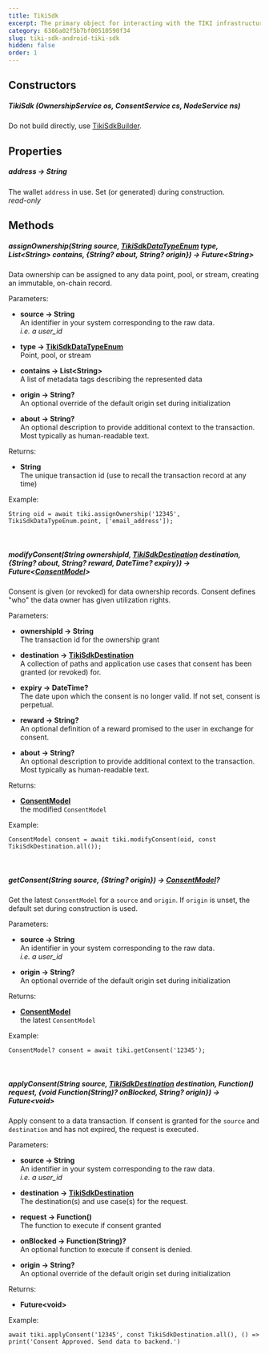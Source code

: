 ```yaml
---
title: TikiSdk
excerpt: The primary object for interacting with the TIKI infrastructure. Use `TikiSdk` to assign ownership, modify, and apply consent.
category: 6386a02f5b7bf00510590f34
slug: tiki-sdk-android-tiki-sdk
hidden: false
order: 1
---
```


## Constructors

##### TikiSdk (OwnershipService os, ConsentService cs, NodeService ns)  
Do not build directly, use [TikiSdkBuilder](tiki-sdk-dart-tiki-sdk-builder).

## Properties

##### address &#8594; String
The wallet `address` in use. Set (or generated) during construction.  
_read-only_

## Methods

##### assignOwnership(String source, [TikiSdkDataTypeEnum](tiki-sdk-dart-tiki-sdk-data-type-enum) type, List&lt;String> contains, {String? about, String? origin}) &#8594; Future&lt;String>  
Data ownership can be assigned to any data point, pool, or stream, creating an immutable, on-chain record.  

Parameters:
- **source &#8594; String**  
An identifier in your system corresponding to the raw data.  
_i.e. a user_id_


- **type &#8594; [TikiSdkDataTypeEnum](tiki-sdk-dart-tiki-sdk-data-type-enum)**  
Point, pool, or stream


- **contains &#8594; List&lt;String>**  
A list of metadata tags describing the represented data


- **origin &#8594; String?**  
An optional override of the default origin set during initialization


- **about &#8594; String?**  
An optional description to provide additional context to the transaction. Most typically as human-readable text.

Returns:
- **String**  
The unique transaction id (use to recall the transaction record at any time)

Example:

```
String oid = await tiki.assignOwnership('12345', TikiSdkDataTypeEnum.point, ['email_address']);
```

&nbsp;

##### modifyConsent(String ownershipId, [TikiSdkDestination](tiki-sdk-dart-tiki-sdk-destination) destination, {String? about, String? reward, DateTime? expiry}) &#8594; Future&lt;[ConsentModel](tiki-sdk-dart-consent-model)>  
Consent is given (or revoked) for data ownership records. Consent defines "who" the data owner has given utilization rights.

Parameters:
- **ownershipId &#8594; String**  
The transaction id for the ownership grant


- **destination &#8594; [TikiSdkDestination](tiki-sdk-dart-tiki-sdk-destination)**  
A collection of paths and application use cases that consent has been granted (or revoked) for.


- **expiry &#8594; DateTime?**  
The date upon which the consent is no longer valid. If not set, consent is perpetual.


- **reward &#8594; String?**  
An optional definition of a reward promised to the user in exchange for consent.


- **about &#8594; String?**  
An optional description to provide additional context to the transaction. Most typically as human-readable text.

Returns:
- **[ConsentModel](tiki-sdk-dart-consent-model)**  
the modified `ConsentModel`

Example:
```
ConsentModel consent = await tiki.modifyConsent(oid, const TikiSdkDestination.all());
```

&nbsp;

##### getConsent(String source, {String? origin}) &#8594; [ConsentModel](tiki-sdk-dart-consent-model)?  
Get the latest `ConsentModel` for a `source` and `origin`. If `origin` is unset, the default set during construction is used.

Parameters:
- **source &#8594; String**  
  An identifier in your system corresponding to the raw data.  
  _i.e. a user_id_


- **origin &#8594; String?**  
An optional override of the default origin set during initialization

Returns:
- **[ConsentModel](tiki-sdk-dart-consent-model)**  
  the latest `ConsentModel` 

Example:
```
ConsentModel? consent = await tiki.getConsent('12345');
```

&nbsp;

##### applyConsent(String source, [TikiSdkDestination](tiki-sdk-dart-tiki-sdk-destination) destination, Function() request, {void Function(String)? onBlocked, String? origin}) &#8594; Future&lt;void>  
Apply consent to a data transaction. If consent is granted for the `source` and `destination` and has not expired, the request is executed.

Parameters:
- **source &#8594; String**  
An identifier in your system corresponding to the raw data.  
_i.e. a user_id_


- **destination &#8594; [TikiSdkDestination](tiki-sdk-dart-tiki-sdk-destination)**  
The destination(s) and use case(s) for the request.


- **request &#8594; Function()**  
The function to execute if consent granted


- **onBlocked &#8594; Function(String)?**  
An optional function to execute if consent is denied.


- **origin &#8594; String?**  
An optional override of the default origin set during initialization

Returns:  
- **Future&lt;void>**

Example:
```
await tiki.applyConsent('12345', const TikiSdkDestination.all(), () => print('Consent Approved. Send data to backend.')
```